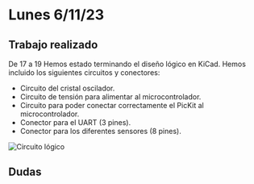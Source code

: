 
# Lunes 6/11/23
## Trabajo realizado
De 17 a 19 Hemos estado terminando el diseño lógico en KiCad. Hemos incluido los siguientes circuitos y conectores:
 - Circuito del cristal oscilador.
 - Circuito de tensión para alimentar al microcontrolador.
 - Circuito para poder conectar correctamente el PicKit al microcontrolador.
 - Conector para el UART (3 pines).
 - Conector para los diferentes sensores (8 pines).

![Circuito lógico](https://github.com/sgilllorente/SE-Project/assets/100001940/3204f4d5-8d4e-4afa-bf66-ac54b5a77ac3)

## Dudas
